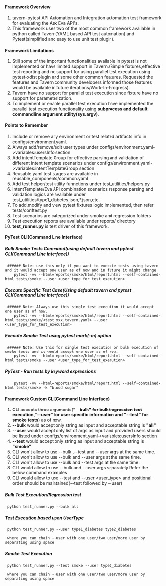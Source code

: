 #### Framework Overview
 1. tavern-pytest API Automation and Integration automation test framework for evaluating the Ask Eva API's. 
 2. This framework uses two of the most common framework available in python called Tavern(YAML based API test automation) and Pytest(simplified and easy to use unit test plugin).
 
#### Framework Limitations
 1. Still some of the important functionalities available in pytest is not implemented or have limited support in Tavern.(Simple fixtures,effective test reporting and no support 
    for using parallel test execution using pytest-xdist plugin and some other common features. Requested the features and Tavern community developers informed those features
    would be available in future iterations/Work-In-Progress).
 2. Tavern have no support for parallel test execution since fixture have no support for parameterization.
 3. To implement or enable parallel test execution have implemented the parallel test execution functionality using **subprocess and default 
    commandline argument utility(sys.argv)**.

#### Points to Remember
 1. Include or remove any environment or test related artifacts info in configs/environment.yaml.
 2. Always add/remove/edit user types under configs/environment.yaml->variables:usersInfo section
 3. Add intentTemplate Group for effective parsing and validation of different intent template scenarios under configs/environment.yaml->variables:intentTemplateGroup section
 4. Reusable yaml test stages are available in reusable_components/common.yaml
 5. Add test helper/test utility funnctions under test_utilities/helpers.py
 6. intentTemplate/Eva API combination scenarios response parsing and validation logics are available under test_utilities/type1_diabetes.json,*.json,etc.
 7. To add,modify and view pytest fixtures logic implemented, then refer tests/conftest.py
 8. Test scenarios are categorized under smoke and regression folders
 9. Test execution reports are available under reports/ directory
 10. **test_runner.py** is test driver of this framework.
 
#### PyTest CLI(Command Line Interface)

  ##### Bulk Smoke Tests Command(using default tavern and pytest CLI(Command Line Interface))
     ###### Note: use this only if you want to execute tests using tavern and it would accept one user as of now and in future it might change
        pytest -vv --html=reports/smoke/html/report.html --self-contained-html tests/smoke --user <user_type_for_test_execution>
    
  ##### Execute Specific Test Case(Using default tavern and pytest CLI(Command Line Interface))
     ###### Note: Always use this single test execution it would accept one user as of now.
        pytest -vv --html=reports/smoke/html/report.html --self-contained-html tests/smoke/<test_xxx.tavern.yaml> --user <user_type_for_test_execution>
    
  ##### Execute Smoke Test using pytest mark(-m) option
     ###### Note: Use this for single test execution or bulk execution of smoke tests and it would accept one user as of now.
        pytest -vv --html=reports/smoke/html/report.html --self-contained-html tests/smoke --user <user_type_for_test_execution>

  ##### PyTest - Run tests by keyword expressions
        pytest -vv --html=reports/smoke/html/report.html --self-contained-html tests/smoke -k "blood sugar"

#### Framework Custom CLI(Command Line Interface)
 1. CLI accepts three arguments(**"--bulk" for bulk/regression test execution,"--user" for user specific information and "--test" for smoke tests**) as of now.
 2. **--bulk** would accept only string as input and acceptable string is **"all"**
 3. **--user** would accept only list of args as input and provided users should be listed under configs/environment.yaml->variables:usersInfo section
 4. **--test** would accept only string as input and acceptable string is **"smoke"**
 5. CLI won't allow to use --bulk ,--test and --user args at the same time.
 6. CLI won't allow to use --bulk and --user args at the same time.
 7. CLI won't allow to use --bulk and --test args at the same time.
 8. CLI would allow to use --bulk and --user args separately.Refer the below command examples
 9. CLI would allow to use --test <smoke> and --user <user_type> and positional order should be maintained(--test followed by --user)

  ##### Bulk Test Execution/Regression test
     python test_runner.py --bulk all
  
  ##### Test Execution based upon UserType
     python test_runner.py --user type1_diabetes type2_diabetes
     
     where you can chain --user with one user/two user/more user by separating using space
  
  ##### Smoke Test Execution
     python test_runner.py --test smoke --user type1_diabetes
     
     where you can chain --user with one user/two user/more user by separating using space
